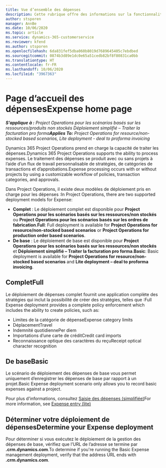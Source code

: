```yaml
---
title: Vue d’ensemble des dépenses
description: Cette rubrique offre des informations sur la fonctionnalité Dépenses dans Project Operations.
author: stsporen
manager: AnnBe
ms.date: 10/06/2020
ms.topic: article
ms.service: dynamics-365-customerservice
ms.reviewer: kfend
ms.author: stsporen
ms.openlocfilehash: 6da831fef5dba060b8019d7689645405c7ebdbed
ms.sourcegitcommit: 0874b3d89e1dc0e65a51cedb82bf8f80831ca0bb
ms.translationtype: HT
ms.contentlocale: fr-FR
ms.lasthandoff: 10/06/2020
ms.locfileid: "3967363"
---
```

# <a name="expense-home-page"></a><span data-ttu-id="d72fd-103">Page d’accueil des dépenses</span><span class="sxs-lookup"><span data-stu-id="d72fd-103">Expense home page</span></span>

<span data-ttu-id="d72fd-104">_**S’applique à :** Project Operations pour les scénarios basés sur les ressources/produits non stockés Déploiement simplifié – Traiter la facturation pro forma_</span><span class="sxs-lookup"><span data-stu-id="d72fd-104">_**Applies To:** Project Operations for resource/non-stocked based scenarios, Lite deployment - deal to proforma invoicing_</span></span>


<span data-ttu-id="d72fd-105">Dynamics 365 Project Operations prend en charge la capacité de traiter les dépenses.</span><span class="sxs-lookup"><span data-stu-id="d72fd-105">Dynamics 365 Project Operations supports the ability to process expenses.</span></span> <span data-ttu-id="d72fd-106">Le traitement des dépenses se produit avec ou sans projets à l’aide d’un flux de travail personnalisable de stratégies, de catégories de transactions et d’approbations.</span><span class="sxs-lookup"><span data-stu-id="d72fd-106">Expense processing occurs with or without projects by using a customizable workflow of policies, transaction categories, and approvals.</span></span>

<span data-ttu-id="d72fd-107">Dans Project Operations, il existe deux modèles de déploiement pris en charge pour les dépenses :</span><span class="sxs-lookup"><span data-stu-id="d72fd-107">In Project Operations, there are two supported deployment models for Expense:</span></span> 

- <span data-ttu-id="d72fd-108">**Complet** : Le déploiement complet est disponible pour **Project Operations pour les scénarios basés sur les ressources/non stockés** ou **Project Operations pour les scénarios basés sur les ordres de fabrication**.</span><span class="sxs-lookup"><span data-stu-id="d72fd-108">**Full**: Full deployment is available for **Project Operations for resource/non-stocked based scenarios** or **Project Operations for production order based scenarios**.</span></span>
- <span data-ttu-id="d72fd-109">**De base** : Le déploiement de base est disponible pour **Project Operations pour les scénarios basés sur les ressources/non stockés** et **Déploiement simplifié – Traiter la facturation pro forma**.</span><span class="sxs-lookup"><span data-stu-id="d72fd-109">**Basic**: Basic deployment is available for **Project Operations for resource/non-stocked based scenarios** and **Lite deployment – deal to proforma invoicing**.</span></span>

## <a name="full"></a><span data-ttu-id="d72fd-110">Complet</span><span class="sxs-lookup"><span data-stu-id="d72fd-110">Full</span></span> 
<span data-ttu-id="d72fd-111">Le déploiement de dépenses complet fournit une application complète des stratégies qui inclut la possibilité de créer des stratégies, telles que :</span><span class="sxs-lookup"><span data-stu-id="d72fd-111">Full Expense deployment provides a complete policy enforcement which includes the ability to create policies, such as:</span></span>

  - <span data-ttu-id="d72fd-112">Limites de la catégorie de dépense</span><span class="sxs-lookup"><span data-stu-id="d72fd-112">Expense category limits</span></span>
  - <span data-ttu-id="d72fd-113">Déplacement</span><span class="sxs-lookup"><span data-stu-id="d72fd-113">Travel</span></span>
  - <span data-ttu-id="d72fd-114">Indemnité quotidienne</span><span class="sxs-lookup"><span data-stu-id="d72fd-114">Per diem</span></span>
  - <span data-ttu-id="d72fd-115">Importations d’une carte de crédit</span><span class="sxs-lookup"><span data-stu-id="d72fd-115">Credit card imports</span></span>
  - <span data-ttu-id="d72fd-116">Reconnaissance optique des caractères du reçu</span><span class="sxs-lookup"><span data-stu-id="d72fd-116">Receipt optical character recognition</span></span>

## <a name="basic"></a><span data-ttu-id="d72fd-117">De base</span><span class="sxs-lookup"><span data-stu-id="d72fd-117">Basic</span></span> 
<span data-ttu-id="d72fd-118">Le scénario de déploiement des dépenses de base vous permet uniquement d’enregistrer les dépenses de base par rapport à un projet.</span><span class="sxs-lookup"><span data-stu-id="d72fd-118">Basic Expense deployment scenario only allows you to record basic expenses against a project.</span></span> 

<span data-ttu-id="d72fd-119">Pour plus d’informations, consultez [Saisie des dépenses (simplifiée)](basic-expense.md)</span><span class="sxs-lookup"><span data-stu-id="d72fd-119">For more information, see [Expense entry (lite)](basic-expense.md)</span></span>

## <a name="determine-your-expense-deployment"></a><span data-ttu-id="d72fd-120">Déterminer votre déploiement de dépenses</span><span class="sxs-lookup"><span data-stu-id="d72fd-120">Determine your Expense deployment</span></span>
<span data-ttu-id="d72fd-121">Pour déterminer si vous exécutez le déploiement de la gestion des dépenses de base, vérifiez que l’URL de l’adresse se termine par **.crm.dynamics.com**.</span><span class="sxs-lookup"><span data-stu-id="d72fd-121">To determine if you're running the Basic Expense management deployment, verify that the address URL ends with **.crm.dynamics.com**.</span></span> 
